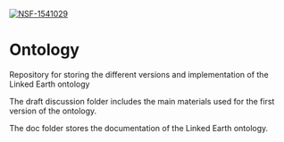 [![NSF-1541029](https://img.shields.io/badge/NSF-1541029-blue.svg)](https://nsf.gov/awardsearch/showAward?AWD_ID=1541029)

# Ontology
Repository for storing the different versions and implementation of the Linked Earth ontology

The draft discussion folder includes the main materials used for the first version of the ontology.

The doc folder stores the documentation of the Linked Earth ontology.
